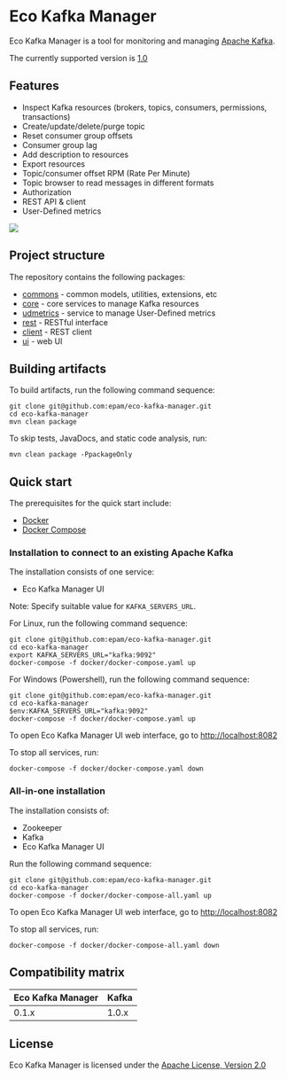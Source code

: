# Eco Kafka Manager

Eco Kafka Manager is a tool for monitoring and managing [Apache Kafka](https://kafka.apache.org/).

The currently supported version is [1.0](https://kafka.apache.org/10/documentation.html)

## Features

* Inspect Kafka resources (brokers, topics, consumers, permissions, transactions)
* Create/update/delete/purge topic
* Reset consumer group offsets
* Consumer group lag
* Add description to resources
* Export resources
* Topic/consumer offset RPM (Rate Per Minute)
* Topic browser to read messages in different formats
* Authorization
* REST API & client
* User-Defined metrics

![](km.gif)

## Project structure

The repository contains the following packages:
* [commons](/commons) - common models, utilities, extensions, etc
* [core](/core) - core services to manage Kafka resources
* [udmetrics](/udmetrics) - service to manage User-Defined metrics
* [rest](/rest) - RESTful interface
* [client](/client) - REST client
* [ui](/ui) - web UI

## Building artifacts
To build artifacts, run the following command sequence:
```
git clone git@github.com:epam/eco-kafka-manager.git
cd eco-kafka-manager
mvn clean package
```
To skip tests, JavaDocs, and static code analysis, run:
```
mvn clean package -PpackageOnly
```

## Quick start

The prerequisites for the quick start include:
* [Docker](https://www.docker.com/get-started)
* [Docker Compose](https://docs.docker.com/compose/install/)

### Installation to connect to an existing Apache Kafka

The installation consists of one service:
* Eco Kafka Manager UI

Note: Specify suitable value for `KAFKA_SERVERS_URL`.

For Linux, run the following command sequence:
```
git clone git@github.com:epam/eco-kafka-manager.git
cd eco-kafka-manager
export KAFKA_SERVERS_URL="kafka:9092"
docker-compose -f docker/docker-compose.yaml up
```

For Windows (Powershell), run the following command sequence:
```
git clone git@github.com:epam/eco-kafka-manager.git
cd eco-kafka-manager
$env:KAFKA_SERVERS_URL="kafka:9092"
docker-compose -f docker/docker-compose.yaml up
```

To open Eco Kafka Manager UI web interface, go to [http://localhost:8082](http://localhost:8082)

To stop all services, run:
```
docker-compose -f docker/docker-compose.yaml down
```

### All-in-one installation

The installation consists of:
* Zookeeper
* Kafka
* Eco Kafka Manager UI

Run the following command sequence:
```
git clone git@github.com:epam/eco-kafka-manager.git
cd eco-kafka-manager
docker-compose -f docker/docker-compose-all.yaml up
```

To open Eco Kafka Manager UI web interface, go to [http://localhost:8082](http://localhost:8082)

To stop all services, run:
```
docker-compose -f docker/docker-compose-all.yaml down
```

## Compatibility matrix

Eco Kafka Manager | Kafka
---  | --- 
0.1.x | 1.0.x

## License

Eco Kafka Manager is licensed under the [Apache License, Version 2.0](https://www.apache.org/licenses/LICENSE-2.0)
